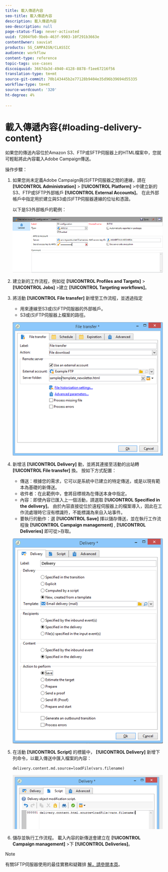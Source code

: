 ```yaml
---
title: 載入傳遞內容
seo-title: 載入傳遞內容
description: 載入傳遞內容
seo-description: null
page-status-flag: never-activated
uuid: f2004fb0-9beb-463f-9903-10f291b3663e
contentOwner: sauviat
products: SG_CAMPAIGN/CLASSIC
audience: workflow
content-type: reference
topic-tags: use-cases
discoiquuid: 3667da3d-4940-4128-8878-f1ee67216f56
translation-type: tm+mt
source-git-commit: 70b143445b2e77128b9404e35d96b39694d55335
workflow-type: tm+mt
source-wordcount: '320'
ht-degree: 4%

---
```



# 載入傳遞內容{#loading-delivery-content}

如果您的傳送內容位於Amazon S3、FTP或SFTP伺服器上的HTML檔案中，您就可輕鬆將此內容載入Adobe Campaign傳送。

操作步驟：

1. 如果您尚未定義Adobe Campaign與(S)FTP伺服器之間的連線，請在 **[!UICONTROL Administration]** > **[!UICONTROL Platform]** >中建立新的S3、FTP或SFTP外部帳戶 **[!UICONTROL External Accounts]**。 在此外部帳戶中指定用於建立與S3或(S)FTP伺服器連線的位址和憑證。

   以下是S3外部帳戶的範例：

   ![](assets/delivery_loadcontent_filetransfertexamples3.png)

1. 建立新的工作流程，例如從 **[!UICONTROL Profiles and Targets]** > **[!UICONTROL Jobs]** >建立 **[!UICONTROL Targeting workflows]**。
1. 將活動 **[!UICONTROL File transfer]** 新增至工作流程，並透過指定

   * 用來連線至S3或(S)FTP伺服器的外部帳戶。
   * S3或(S)FTP伺服器上檔案的路徑。

   ![](assets/delivery_loadcontent_filetransfertexample.png)

1. 新增活 **[!UICONTROL Delivery]** 動，並將其連接至活動的出站轉 **[!UICONTROL File transfer]** 換。 按如下方式配置：

   * 傳送：根據您的需求，它可以是系統中已建立的特定傳送，或是以現有範本為基礎的新傳送。
   * 收件者：在此範例中，會將目標視為在傳送本身中指定。
   * 內容：即使內容已匯入上一個活動，請選取 **[!UICONTROL Specified in the delivery]**。 由於內容直接從位於遠程伺服器上的檔案導入，因此在工作流處理時它沒有標識符，不能標識為來自入站事件。
   * 要執行的動作：選 **[!UICONTROL Save]** 擇以儲存傳送，並在執行工作流程後 **[!UICONTROL Campaign management]** , **[!UICONTROL Deliveries]** 即可從>存取。

   ![](assets/delivery_loadcontent_activityexample.png)

1. 在活動 **[!UICONTROL Script]** 的標籤中， **[!UICONTROL Delivery]** 新增下列命令，以載入傳送中匯入檔案的內容：

   ```
   delivery.content.md.source=loadFile(vars.filename)
   ```

   ![](assets/delivery_loadcontent_script.png)

1. 儲存並執行工作流程。 載入內容的新傳送會建立在 **[!UICONTROL Campaign management]** >下 **[!UICONTROL Deliveries]**。

>[!NOTE]
>
>有關SFTP伺服器使用的最佳實務和疑難排 [解，請參閱本頁](../../platform/using/sftp-server-usage.md)。
